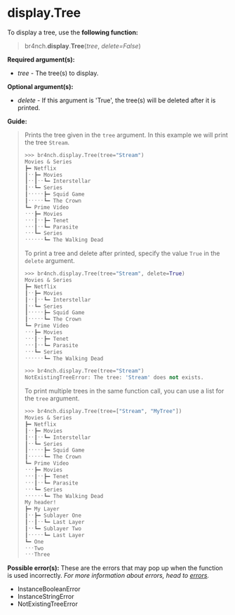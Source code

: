 # display.Tree

To display a tree, use the **following function:**

> br4nch.**display**.**Tree**(*tree*, *delete=False*)

**Required argument(s):**

- *tree* - The tree(s) to display.

**Optional argument(s):**

- *delete* - If this argument is 'True', the tree(s) will be deleted after it is printed.

**Guide:**

> Prints the tree given in the `tree` argument. In this example we will print the tree `Stream`.
>
> ```python
> >>> br4nch.display.Tree(tree="Stream")
> Movies & Series
> ┣━ Netflix
> ┃ˑˑ┣━ Movies
> ┃ˑˑ┃ˑˑ┗━ Interstellar
> ┃ˑˑ┗━ Series
> ┃ˑˑˑˑˑ┣━ Squid Game
> ┃ˑˑˑˑˑ┗━ The Crown
> ┗━ Prime Video
> ˑˑˑ┣━ Movies
> ˑˑˑ┃ˑˑ┣━ Tenet
> ˑˑˑ┃ˑˑ┗━ Parasite
> ˑˑˑ┗━ Series
> ˑˑˑˑˑˑ┗━ The Walking Dead
> ```
>
> To print a tree and delete after printed, specify the value `True` in the `delete` argument.
>
> ```python
> >>> br4nch.display.Tree(tree="Stream", delete=True)
> Movies & Series
> ┣━ Netflix
> ┃ˑˑ┣━ Movies
> ┃ˑˑ┃ˑˑ┗━ Interstellar
> ┃ˑˑ┗━ Series
> ┃ˑˑˑˑˑ┣━ Squid Game
> ┃ˑˑˑˑˑ┗━ The Crown
> ┗━ Prime Video
> ˑˑˑ┣━ Movies
> ˑˑˑ┃ˑˑ┣━ Tenet
> ˑˑˑ┃ˑˑ┗━ Parasite
> ˑˑˑ┗━ Series
> ˑˑˑˑˑˑ┗━ The Walking Dead
> 
> >>> br4nch.display.Tree(tree="Stream")
> NotExistingTreeError: The tree: 'Stream' does not exists.
> ```
>
> To print multiple trees in the same function call, you can use a list for the `tree` argument.
>
> ```python
> >>> br4nch.display.Tree(tree=["Stream", "MyTree"])
> Movies & Series
> ┣━ Netflix
> ┃ˑˑ┣━ Movies
> ┃ˑˑ┃ˑˑ┗━ Interstellar
> ┃ˑˑ┗━ Series
> ┃ˑˑˑˑˑ┣━ Squid Game
> ┃ˑˑˑˑˑ┗━ The Crown
> ┗━ Prime Video
> ˑˑˑ┣━ Movies
> ˑˑˑ┃ˑˑ┣━ Tenet
> ˑˑˑ┃ˑˑ┗━ Parasite
> ˑˑˑ┗━ Series
> ˑˑˑˑˑˑ┗━ The Walking Dead
> My header!
> ┣━ My Layer
> ┃ˑˑ┣━ Sublayer One
> ┃ˑˑ┃ˑˑ┗━ Last Layer
> ┃ˑˑ┗━ Sublayer Two
> ┃ˑˑˑˑˑ┗━ Last Layer
> ┗━ One
> ˑˑˑTwo
> ˑˑˑThree
> ```

**Possible error(s):**
These are the errors that may pop up when the function is used incorrectly.
*For more information about errors, head to [errors](../../guides/errors.md).*

- InstanceBooleanError
- InstanceStringError
- NotExistingTreeError

